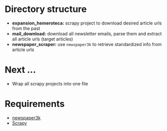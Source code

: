 # Directory structure

* __expansion_hemeroteca:__ scrapy project to download desired article urls from the past
* __mail_download:__ download all newsletter emails, parse them and extract all article urls (target articles)
* __newspaper_scraper:__ use `newspaper3k` to retrieve standardized info from article urls

# Next ...

* Wrap all scrapy projects into one file

# Requirements

* [newspaper3k](https://newspaper.readthedocs.io/en/latest/)
* [Scrapy](https://scrapy.org/)
